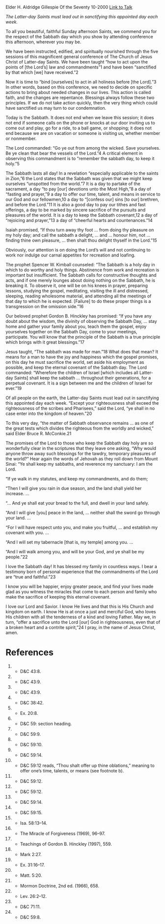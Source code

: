 Elder H. Aldridge Gillespie
Of the Seventy
10-2000
[Link to Talk](https://www.churchofjesuschrist.org/study/general-conference/2000/10/the-blessing-of-keeping-the-sabbath-day-holy?lang=eng)

_The Latter-day Saints must lead out in sanctifying this appointed day each week._

To all you beautiful, faithful Sunday afternoon Saints, we commend you for the respect of the Sabbath day which you show by attending conference this afternoon, wherever you may be.

We have been instructed, edified, and spiritually nourished through the five sessions of this magnificent general conference of The Church of Jesus Christ of Latter-day Saints. We have been taught “how to act upon the points of [the Lord’s] law and commandments”1 and have been “sanctified by that which [we] have received.”2

Now it is time to “bind [ourselves] to act in all holiness before [the Lord].”3 In other words, based on this conference, we need to decide on specific actions to bring about needed changes in our lives. This action is called faith, and the changes are repentance. Blessings always follow these two principles. If we do not take action quickly, then the very thing which could have sanctified us may turn to our condemnation.

Today is the Sabbath. It does not end when we leave this session; it does not end if someone calls on the phone or knocks at our door inviting us to come out and play, go for a ride, to a ball game, or shopping; it does not end because we are on vacation or someone is visiting us, whether member or nonmember.

The Lord commanded: “Go ye out from among the wicked. Save yourselves. Be ye clean that bear the vessels of the Lord.”4 A critical element in observing this commandment is to “remember the sabbath day, to keep it holy.”5

The Sabbath lasts all day! In a revelation “especially applicable to the saints in Zion,”6 the Lord states that the Sabbath was given that we might keep ourselves “unspotted from the world.”7 It is a day to partake of the sacrament, a day “to pay [our] devotions unto the Most High,”8 a day of “fasting and prayer,”9 a day to offer our time, talent, and means in service to our God and our fellowmen,10 a day to “[confess our] sins [to our] brethren, and before the Lord.”11 It is also a good day to pay our tithes and fast offerings, a day to be marked by sincere sacrifice of the pursuits and pleasures of the world. It is a day to keep the Sabbath covenant,12 a day of “rejoicing and prayer,”13 a day of “cheerful hearts and countenances.”14

Isaiah promised, “If thou turn away thy foot … from doing thy pleasure on my holy day; and call the sabbath a delight, … and … honour him, not … finding thine own pleasure, … then shalt thou delight thyself in the Lord.”15

Obviously, our attention is on doing the Lord’s will and not continuing to work nor indulge our carnal appetites for recreation and loafing.

The prophet Spencer W. Kimball counseled: “The Sabbath is a holy day in which to do worthy and holy things. Abstinence from work and recreation is important but insufficient. The Sabbath calls for constructive thoughts and acts, and if one merely lounges about doing nothing on the Sabbath, he is breaking it. To observe it, one will be on his knees in prayer, preparing lessons, studying the gospel, meditating, visiting the ill and distressed, sleeping, reading wholesome material, and attending all the meetings of that day to which he is expected. [Failure] to do these proper things is a transgression on the omission side.”16

Our beloved prophet Gordon B. Hinckley has promised: “If you have any doubt about the wisdom, the divinity of observing the Sabbath Day, … stay home and gather your family about you, teach them the gospel, enjoy yourselves together on the Sabbath Day, come to your meetings, participate. You will know that the principle of the Sabbath is a true principle which brings with it great blessings.”17

Jesus taught, “The sabbath was made for man.”18 What does that mean? It means for a man to have the joy and happiness which the gospel promises, on this day he must sacrifice the world, set aside his employment as possible, and keep the eternal covenant of the Sabbath day. The Lord commanded: “Wherefore the children of Israel [which includes all Latter-day Saints] shall keep the sabbath … throughout their generations, for a perpetual covenant. It is a sign between me and the children of Israel for ever.”19



Of all people on the earth, the Latter-day Saints must lead out in sanctifying this appointed day each week. “Except your righteousness shall exceed the righteousness of the scribes and Pharisees,” said the Lord, “ye shall in no case enter into the kingdom of heaven.”20

To this very day, “the matter of Sabbath observance remains … as one of the great tests which divides the righteous from the worldly and wicked,” said Elder Bruce R. McConkie.21

The promises of the Lord to those who keep the Sabbath day holy are so wonderfully clear in the scriptures that they leave one asking, “Why would anyone throw away such blessings for the tawdry, temporary pleasures of the world?” Hear again the words of Jehovah as they roll down from Mount Sinai: “Ye shall keep my sabbaths, and reverence my sanctuary: I am the Lord.

“If ye walk in my statutes, and keep my commandments, and do them;

“Then I will give you rain in due season, and the land shall yield her increase. …

“… And ye shall eat your bread to the full, and dwell in your land safely.

“And I will give [you] peace in the land, … neither shall the sword go through your land. …

“For I will have respect unto you, and make you fruitful, … and establish my covenant with you. …

“And I will set my tabernacle [that is, my temple] among you. …

“And I will walk among you, and will be your God, and ye shall be my people.”22

I love the Sabbath day! It has blessed my family in countless ways. I bear a testimony born of personal experience that the commandments of the Lord are “true and faithful.”23

I know you will be happier, enjoy greater peace, and find your lives made glad as you witness the miracles that come to each person and family who make the sacrifice of keeping this eternal covenant.

I love our Lord and Savior. I know He lives and that this is His Church and kingdom on earth. I know He is at once a just and merciful God, who loves His children with all the tenderness of a kind and loving Father. May we, in turn, “offer a sacrifice unto the Lord [our] God in righteousness, even that of a broken heart and a contrite spirit,”24 I pray, in the name of Jesus Christ, amen.

# References
1. - D&C 43:8.
2. - D&C 43:9.
3. - D&C 43:9.
4. - D&C 38:42.
5. - Ex. 20:8.
6. - D&C 59: section heading.
7. - D&C 59:9.
8. - D&C 59:10.
9. - D&C 59:14.
10. - D&C 59:12 reads, “Thou shalt offer up thine oblations,” meaning to offer one’s time, talents, or means (see footnote b).
11. - D&C 59:12.
12. - D&C 59:12.
13. - D&C 59:14.
14. - D&C 59:15.
15. - Isa. 58:13–14.
16. - The Miracle of Forgiveness (1969), 96–97.
17. - Teachings of Gordon B. Hinckley (1997), 559.
18. - Mark 2:27.
19. - Ex. 31:16–17.
20. - Matt. 5:20.
21. - Mormon Doctrine, 2nd ed. (1966), 658.
22. - Lev. 26:2–12.
23. - D&C 71:11.
24. - D&C 59:8.